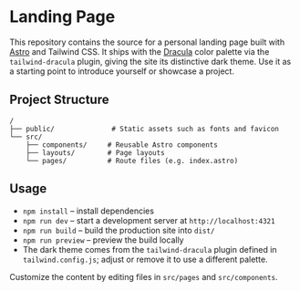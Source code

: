 # Landing Page

This repository contains the source for a personal landing page built with [Astro](https://astro.build) and Tailwind CSS. It ships with the [Dracula](https://draculatheme.com/) color palette via the `tailwind-dracula` plugin, giving the site its distinctive dark theme. Use it as a starting point to introduce yourself or showcase a project.

## Project Structure

```
/
├── public/              # Static assets such as fonts and favicon
└── src/
    ├── components/     # Reusable Astro components
    ├── layouts/        # Page layouts
    └── pages/          # Route files (e.g. index.astro)
```

## Usage

- `npm install` – install dependencies
- `npm run dev` – start a development server at `http://localhost:4321`
- `npm run build` – build the production site into `dist/`
- `npm run preview` – preview the build locally
- The dark theme comes from the `tailwind-dracula` plugin defined in `tailwind.config.js`; adjust or remove it to use a different palette.

Customize the content by editing files in `src/pages` and `src/components`.

